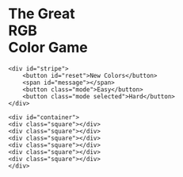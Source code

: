 <html>
<head>
	<title>Color Game</title>
	<link rel="stylesheet" type="text/css" href="colorGame.css">
	<link href="https://fonts.googleapis.com/css?family=Montserrat" rel="stylesheet">
</head>
<body>
	<h1>The Great 
		<br>
		<span id="colorDisplay">RGB</span>
		<br>
		 Color Game</h1>


	<div id="stripe">
		<button id="reset">New Colors</button>
		<span id="message"></span>
		<button class="mode">Easy</button>
		<button class="mode selected">Hard</button>
	</div>

	<div id="container">
	<div class="square"></div>
	<div class="square"></div>
	<div class="square"></div>
	<div class="square"></div>
	<div class="square"></div>
	<div class="square"></div>
	</div>

<script type="text/javascript" src="colorGame.js"></script>
</body>
</html>
